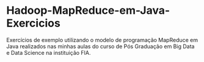 # Hadoop-MapReduce-em-Java-Exercicios
Exercícios de exemplo utilizando o modelo de programação MapReduce em Java realizados nas minhas aulas do curso de Pós Graduação em Big Data e Data Science na instituição FIA.
